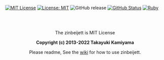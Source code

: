 [![MIT License](http://img.shields.io/badge/license-MIT-blue.svg?style=flat)](LICENSE) [![License: MIT](https://img.shields.io/badge/License-MIT-yellow.svg)](https://opensource.org/licenses/MIT) ![GitHub release](https://img.shields.io/github/release/takkii/zinbeijett.svg?style=flat) [![GitHub Status](https://img.shields.io/github/last-commit/takkii/zinbeijett.svg?style=flat)](GitHub) [![Ruby](https://github.com/takkii/zinbeijett/actions/workflows/ruby.yml/badge.svg?branch=main)](https://github.com/takkii/zinbeijett/actions/workflows/ruby.yml)

<br /><br />

<div align="center">
  <p> The zinbeijett is MIT License </p>
  <b> Copyright (c) 2013-2022 Takayuki Kamiyama </b>
  <p> Please readme, See the <a href="https://github.com/takkii/zinbeijett/wiki/%E4%BB%95%E6%A7%98">wiki</a> for how to use zinbeijett. </p>
</div>

<br />
